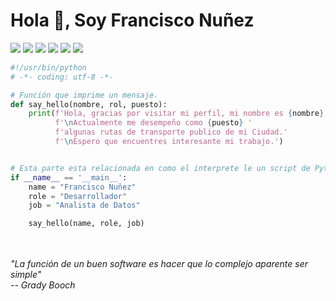 
<h1>Hola 👋, Soy Francisco Nuñez</h1>

![](https://komarev.com/ghpvc/?username=FranciscoNunezH)
![](https://img.shields.io/badge/Editor-VS_Code-informational?style=flat&logo=visual-studio-code&logoColor=white&color=6aa6f8)
![](https://img.shields.io/badge/Code-Python-informational?style=flat&logo=python&logoColor=white&color=6aa6f8)
![](https://img.shields.io/badge/Code-JavaScript-informational?style=flat&logo=javascript&logoColor=white&color=6aa6f8)
![](https://img.shields.io/badge/Tools-Docker-informational?style=flat&logo=docker&logoColor=white&color=6aa6f8)
![](https://img.shields.io/badge/Tools-Kubernetes-informational?style=flat&logo=kubernetes&logoColor=white&color=6aa6f8)

```python
#!/usr/bin/python
# -*- coding: utf-8 -*-

# Función que imprime un mensaje.
def say_hello(nombre, rol, puesto):    
    print(f'Hola, gracias por visitar mi perfil, mi nombre es {nombre}, Soy {rol}.'
          f'\nActualmente me desempeño como {puesto} '
          f'algunas rutas de transporte publico de mi Ciudad.'
          f'\nEspero que encuentres interesante mi trabajo.')


# Esta parte esta relacionada en como el interprete le un script de Python.
if __name__ == '__main__':
    name = "Francisco Nuñez"
    role = "Desarrollador"
    job = "Analista de Datos"

    say_hello(name, role, job)
```
<br>
<br>
<em> "La función de un buen software es hacer que lo complejo aparente ser simple" </em><br>
<em>-- Grady Booch</em>















